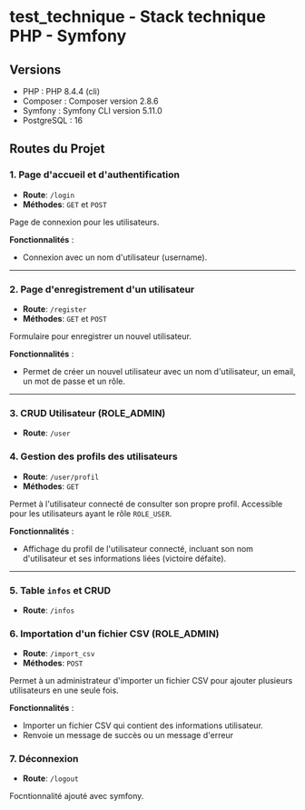 
# test_technique - Stack technique PHP - Symfony

## Versions

- PHP : PHP 8.4.4 (cli)
- Composer : Composer version 2.8.6
- Symfony : Symfony CLI version 5.11.0
- PostgreSQL : 16




## Routes du Projet

### 1. **Page d'accueil et d'authentification**

- **Route**: `/login`
- **Méthodes**: `GET` et `POST`

Page de connexion pour les utilisateurs.

**Fonctionnalités** :
- Connexion avec un nom d'utilisateur (username).

---

### 2. **Page d'enregistrement d'un utilisateur**

- **Route**: `/register`
- **Méthodes**: `GET` et `POST`

Formulaire pour enregistrer un nouvel utilisateur.

**Fonctionnalités** :
- Permet de créer un nouvel utilisateur avec un nom d'utilisateur, un email, un mot de passe et un rôle.

---

### 3. **CRUD Utilisateur (ROLE_ADMIN)**

- **Route**: `/user`


### 4. **Gestion des profils des utilisateurs**

- **Route**: `/user/profil`
- **Méthodes**: `GET`

Permet à l'utilisateur connecté de consulter son propre profil. Accessible pour les utilisateurs ayant le rôle `ROLE_USER`.

**Fonctionnalités** :
- Affichage du profil de l'utilisateur connecté, incluant son nom d'utilisateur et ses informations liées (victoire défaite).

---

### 5. **Table `infos` et CRUD**

- **Route**: `/infos`

### 6. **Importation d'un fichier CSV (ROLE_ADMIN)**

- **Route**: `/import_csv`
- **Méthodes**: `POST`

Permet à un administrateur d'importer un fichier CSV pour ajouter plusieurs utilisateurs en une seule fois.

**Fonctionnalités** :
- Importer un fichier CSV qui contient des informations utilisateur.
- Renvoie un message de succès ou un message d'erreur 

### 7. **Déconnexion**

- **Route**: `/logout`

Focntionnalité ajouté avec symfony.